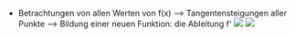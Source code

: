 - Betrachtungen von allen Werten von f(x) --> Tangentensteigungen aller Punkte --> Bildung einer neuen Funktion: die Ableitung f'
![](Pasted%20image%2020231123130921.png)
![](Pasted%20image%2020231123133003.png)
